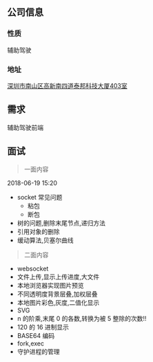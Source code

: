 ## 公司信息
### 性质
辅助驾驶

### 地址
[深圳市南山区高新南四道泰邦科技大厦403室](http://map.baidu.com/?newmap=1&shareurl=1&l=14.062623055384277&tn=B_NORMAL_MAP&hb=B_SATELLITE_STREET&c=12678892,2562830&i=0,1,1&s=bt%26bttp%3D0%26c%3D340%26sy%3D5%26en%3D1%24%24%24%2412684889.16%2C2560132.07%24%24%E9%AB%98%E6%96%B0%E6%8A%80%E6%9C%AF%E4%BA%A7%E4%B8%9A%E5%9B%AD%E5%8C%BAw2-a%E5%BA%A7101%E5%AE%A4%24%24%24%24%24%24%26sn%3D1%24%24325ea2626e91fb3ff942b2b3%24%2412685171.78%2C2565970.17%24%24%E5%87%AF%E8%BE%BE%E5%B0%94%E9%9B%86%E5%9B%A2-%E4%B8%AD%E5%BF%83%E5%A4%A7%E5%8E%A6%24%24%24%24%24%24%26sq%3D%E9%AB%98%E6%96%B0%E6%8A%80%E6%9C%AF%E4%BA%A7%E4%B8%9A%E5%9B%AD%E5%8C%BAw2-a%E5%BA%A7101%E5%AE%A4%26eq%3D%E5%87%AF%E8%BE%BE%E5%B0%94%E9%9B%86%E5%9B%A2-%E4%B8%AD%E5%BF%83%E5%A4%A7%E5%8E%A6%26exptype%3Ddep%26exptime%3D2018-05-24%2023%3A00%26version%3D5)


## 需求
辅助驾驶前端


## 面试
> 一面内容

2018-06-19 15:20 

* socket 常见问题
    * 粘包
    * 断包
* 树的问题,删除末尾节点,递归方法
* 引用对象的删除
* 缓动算法,贝塞尔曲线

> 二面内容
* websocket
* 文件上传,显示上传进度,大文件
* 本地浏览器实现图片预览
* 不同透明度背景层叠,加权层叠
* 本地图片彩色,灰度,二值化显示
* SVG
* n 的阶乘,末尾 0 的各数,转换为被 5 整除的次数!!
* 120 的 16 进制显示
* BASE64 编码
* fork,exec 
* 守护进程的管理

  


 
